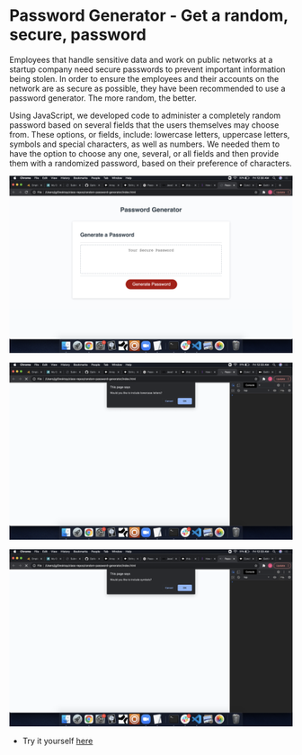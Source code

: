 # Password Generator - Get a random, secure, password

Employees that handle sensitive data and work on public networks at a startup company need secure passwords to prevent important information being stolen. In order to ensure the employees and their accounts on the network are as secure as possible, they have been recommended to use a password generator. The more random, the better.

Using JavaScript, we developed code to administer a completely random password based on several fields that the users themselves may choose from. These options, or fields, include: lowercase letters, uppercase letters, symbols and special characters, as well as numbers. We needed them to have the option to choose any one, several, or all fields and then provide them with a randomized password, based on their preference of characters.

![Randpassword1](screenshots/RandPassword1.png)

![Randpassword2](screenshots/RandPassword2.png)

![Randpassword3](screenshots/RandPassword3.png)

- Try it yourself [here](https://jimbopulos.github.io/random-password-generator/)
